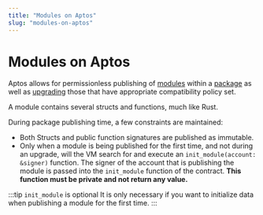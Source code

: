 ```yaml
---
title: "Modules on Aptos"
slug: "modules-on-aptos"
---
```


# Modules on Aptos

Aptos allows for permissionless publishing of [modules](../book/modules-and-scripts.md) within a [package](../book/packages.md) as well as [upgrading](../book/package-upgrades.md) those that have appropriate compatibility policy set.

A module contains several structs and functions, much like Rust.

During package publishing time, a few constraints are maintained:

- Both Structs and public function signatures are published as immutable.
- Only when a module is being published for the first time, and not during an upgrade, will the VM search for and execute an `init_module(account: &signer)` function. The signer of the account that is publishing the module is passed into the `init_module` function of the contract. **This function must be private and not return any value.**

:::tip `init_module` is optional
It is only necessary if you want to initialize data when publishing a module for the first time.
:::
